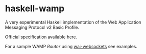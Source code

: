 # haskell-wamp

A very experimental Haskell implementation of the Web Application Messaging Protocol v2 Basic Profile.

Official specification available [here](https://github.com/tavendo/WAMP/blob/master/spec/basic.md).

For a sample WAMP *Router* using [wai-websockets](https://hackage.haskell.org/package/wai-websockets) see examples.
